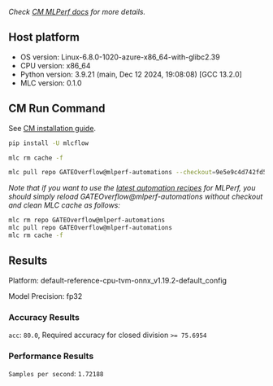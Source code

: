 *Check [CM MLPerf docs](https://docs.mlcommons.org/inference) for more details.*

## Host platform

* OS version: Linux-6.8.0-1020-azure-x86_64-with-glibc2.39
* CPU version: x86_64
* Python version: 3.9.21 (main, Dec 12 2024, 19:08:08) 
[GCC 13.2.0]
* MLC version: 0.1.0

## CM Run Command

See [CM installation guide](https://docs.mlcommons.org/inference/install/).

```bash
pip install -U mlcflow

mlc rm cache -f

mlc pull repo GATEOverflow@mlperf-automations --checkout=9e5e9c4d742fd5b5e4b7da369a6b8c47a8b7828d


```
*Note that if you want to use the [latest automation recipes](https://docs.mlcommons.org/inference) for MLPerf,
 you should simply reload GATEOverflow@mlperf-automations without checkout and clean MLC cache as follows:*

```bash
mlc rm repo GATEOverflow@mlperf-automations
mlc pull repo GATEOverflow@mlperf-automations
mlc rm cache -f

```

## Results

Platform: default-reference-cpu-tvm-onnx_v1.19.2-default_config

Model Precision: fp32

### Accuracy Results 
`acc`: `80.0`, Required accuracy for closed division `>= 75.6954`

### Performance Results 
`Samples per second`: `1.72188`
